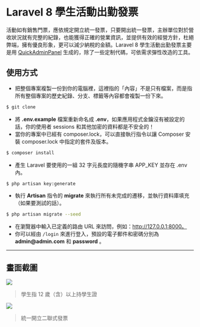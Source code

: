 # Laravel 8 學生活動出勤發票

活動如有銷售門票，應依規定開立統一發票，只要開出統一發票，主辦單位對於營收狀況就有完整的紀錄，也能獲得正確的營業資訊，並提供有效的經營方針，杜絕弊端，擁有優良形象，更可以減少納稅的金額。Laravel 8 學生活動出勤發票主要是用 [QuickAdminPanel](https://quickadminpanel.com) 生成的，除了一些定制代碼，可依需求彈性改造的工具。

## 使用方式
- 把整個專案複製一份到你的電腦裡，這裡指的「內容」不是只有檔案，而是指所有整個專案的歷史紀錄、分支、標籤等內容都會複製一份下來。
```sh
$ git clone
```
- 將 __.env.example__ 檔案重新命名成 __.env__，如果應用程式金鑰沒有被設定的話，你的使用者 sessions 和其他加密的資料都是不安全的！
- 當你的專案中已經有 composer.lock，可以直接執行指令以讓 Composer 安裝 composer.lock 中指定的套件及版本。
```sh
$ composer install
```
- 產生 Laravel 要使用的一組 32 字元長度的隨機字串 APP_KEY 並存在 .env 內。
```sh
$ php artisan key:generate
```
- 執行 __Artisan__ 指令的 __migrate__ 來執行所有未完成的遷移，並執行資料庫填充（如果要測試的話）。
```sh
$ php artisan migrate --seed
```
- 在瀏覽器中輸入已定義的路由 URL 來訪問，例如：http://127.0.0.1:8000。
- 你可以經由 `/login` 來進行登入，預設的電子郵件和密碼分別為 __admin@admin.com__ 和 __password__ 。

----

## 畫面截圖
![](https://i.imgur.com/tbXuISv.png)
> 學生指 12 歲（含）以上持學生證

![](https://i.imgur.com/oWeMyHT.png)
> 統一開立二聯式發票